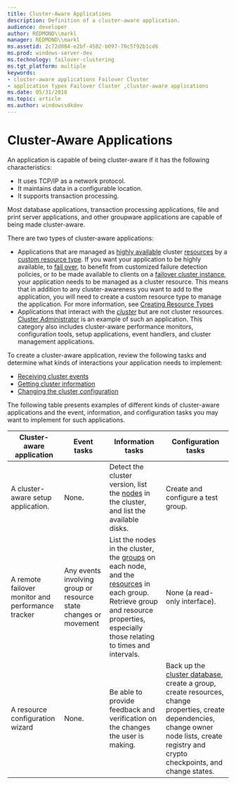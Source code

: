 ```yaml
---
title: Cluster-Aware Applications
description: Definition of a cluster-aware application.
audience: developer
author: REDMOND\\markl
manager: REDMOND\\markl
ms.assetid: 2c72d084-e2bf-4582-b097-70c5f92b1cd6
ms.prod: windows-server-dev
ms.technology: failover-clustering
ms.tgt_platform: multiple
keywords:
- cluster-aware applications Failover Cluster
- application types Failover Cluster ,cluster-aware applications
ms.date: 05/31/2018
ms.topic: article
ms.author: windowssdkdev
---
```


# Cluster-Aware Applications

An application is capable of being cluster-aware if it has the following characteristics:

-   It uses TCP/IP as a network protocol.
-   It maintains data in a configurable location.
-   It supports transaction processing.

Most database applications, transaction processing applications, file and print server applications, and other groupware applications are capable of being made cluster-aware.

There are two types of cluster-aware applications:

-   Applications that are managed as [highly available](high-availability.md) cluster [resources](resources.md) by a [custom resource type](custom-resource-types.md). If you want your application to be highly available, to [fail over](failover.md), to benefit from customized failure detection policies, or to be made available to clients on a [failover cluster instance](virtual-servers.md), your application needs to be managed as a cluster resource. This means that in addition to any cluster-awareness you want to add to the application, you will need to create a custom resource type to manage the application. For more information, see [Creating Resource Types](creating-resource-types.md)
-   Applications that interact with the [*cluster*](c-gly.md#-wolf-cluster-gly) but are not cluster resources. [Cluster Administrator](cluster-administrator.md) is an example of such an application. This category also includes cluster-aware performance monitors, configuration tools, setup applications, event handlers, and cluster management applications.

To create a cluster-aware application, review the following tasks and determine what kinds of interactions your application needs to implement:

-   [Receiving cluster events](receiving-cluster-events.md)
-   [Getting cluster information](getting-information-from-the-cluster.md)
-   [Changing the cluster configuration](changing-the-cluster-configuration.md)

The following table presents examples of different kinds of cluster-aware applications and the event, information, and configuration tasks you may want to implement for such applications.



| Cluster-aware application                         | Event tasks                                                      | Information tasks                                                                                                                                                                                                 | Configuration tasks                                                                                                                                                                                                 |
|---------------------------------------------------|------------------------------------------------------------------|-------------------------------------------------------------------------------------------------------------------------------------------------------------------------------------------------------------------|---------------------------------------------------------------------------------------------------------------------------------------------------------------------------------------------------------------------|
| A cluster-aware setup application.                | None.                                                            | Detect the cluster version, list the [nodes](nodes.md) in the cluster, and list the available disks.                                                                                                             | Create and configure a test group.                                                                                                                                                                                  |
| A remote failover monitor and performance tracker | Any events involving group or resource state changes or movement | List the nodes in the cluster, the [groups](groups.md) on each node, and the [resources](resources.md) in each group. Retrieve group and resource properties, especially those relating to times and intervals. | None (a read-only interface).                                                                                                                                                                                       |
| A resource configuration wizard                   | None.                                                            | Be able to provide feedback and verification on the changes the user is making.                                                                                                                                   | Back up the [cluster database](cluster-database.md), create a group, create resources, change properties, create dependencies, change owner node lists, create registry and crypto checkpoints, and change states. |



 

 

 




